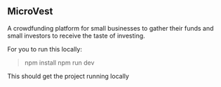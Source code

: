 ## MicroVest

A crowdfunding platform for small businesses to gather their funds and small investors to receive the taste of investing.

For you to run this locally:

> npm install
> npm run dev

This should get the project running locally